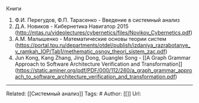 
Книги
1. Ф.И. Перегудов, Ф.П. Тарасенко - Введение в системный анализ
2. Д.А. Новиков - Кибернетика Навигатор 2015 (http://mtas.ru/videolectures/cybernetics/files/Novikov_Cybernetics.pdf)
3. А.М. Малышенко - Математические основы теории систем (https://portal.tpu.ru/departments/otdel/publish/izdaniya_razrabotanye_v_ramkah_IOP/Tab1/methematic_osnov_theori_sistem_zac.pdf)
4. Jun Kong, Kang Zhang, Jing Dong, Guanglei Song - [[A Graph Grammar Approach to Software Architecture Verification and Transformation]] (https://static.aminer.org/pdf/PDF/000/112/260/a_graph_grammar_approach_to_software_architecture_verification_and_transformation.pdf)


---
Related: [[Системный анализ]]
Tags: #
Author: [[]]
Url: 